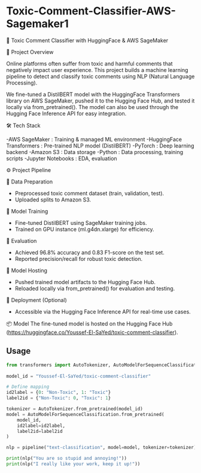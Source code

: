 # Toxic-Comment-Classifier-AWS-Sagemaker1
🚀 Toxic Comment Classifier with HuggingFace &amp; AWS SageMaker

📌 Project Overview

Online platforms often suffer from toxic and harmful comments that negatively impact user experience.
This project builds a machine learning pipeline to detect and classify toxic comments using NLP (Natural Language Processing).

We fine-tuned a DistilBERT model with the HuggingFace Transformers library on AWS SageMaker, pushed it to the Hugging Face Hub, and tested it locally via from_pretrained(). The model can also be used through the Hugging Face Inference API for easy integration.

🛠 Tech Stack

-AWS SageMaker : Training & managed ML environment
-HuggingFace Transformers : Pre-trained NLP model (DistilBERT)
-PyTorch : Deep learning backend
-Amazon S3 : Data storage
-Python : Data processing, training scripts
-Jupyter Notebooks : EDA, evaluation

⚙️ Project Pipeline

🔹 Data Preparation
- Preprocessed toxic comment dataset (train, validation, test).
- Uploaded splits to Amazon S3.

🔹 Model Training
- Fine-tuned DistilBERT using SageMaker training jobs.
- Trained on GPU instance (ml.g4dn.xlarge) for efficiency.

🔹 Evaluation
- Achieved 96.8% accuracy and 0.83 F1-score on the test set.
- Reported precision/recall for robust toxic detection.

🔹 Model Hosting
- Pushed trained model artifacts to the Hugging Face Hub.
- Reloaded locally via from_pretrained() for evaluation and testing.

🔹 Deployment (Optional)
- Accessible via the Hugging Face Inference API for real-time use cases.

📦 Model
The fine-tuned model is hosted on the Hugging Face Hub (https://huggingface.co/Youssef-El-SaYed/toxic-comment-classifier).

## Usage

```python
from transformers import AutoTokenizer, AutoModelForSequenceClassification, pipeline
 
model_id = "Youssef-El-SaYed/toxic-comment-classifier"

# Define mapping
id2label = {0: "Non-Toxic", 1: "Toxic"}
label2id = {"Non-Toxic": 0, "Toxic": 1}

tokenizer = AutoTokenizer.from_pretrained(model_id)
model = AutoModelForSequenceClassification.from_pretrained(
    model_id,
    id2label=id2label,
    label2id=label2id
)

nlp = pipeline("text-classification", model=model, tokenizer=tokenizer)

print(nlp("You are so stupid and annoying!"))  
print(nlp("I really like your work, keep it up!"))

